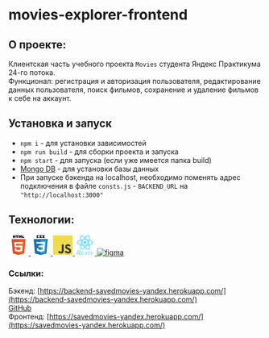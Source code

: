 # movies-explorer-frontend

## О проекте:
Клиентская часть учебного проекта `Movies` студента Яндекс Практикума 24-го потока.  
Функционал: регистрация и авторизация пользователя, редактирование данных пользователя, поиск фильмов, сохранение и удаление фильмов к себе на аккаунт.

## **Установка и запуск**
 * ```npm i``` - для установки зависимостей
 * ```npm run build``` - для сборки проекта и запуска
 * ```npm start``` - для запуска (если уже имеется папка build)
 * [Mongo DB](https://www.mongodb.com/try/download/community?jmp=docs) - для установки базы данных
 * При запуске бэкенда на localhost, необходимо поменять адрес подключения в файле ```consts.js``` - ```BACKEND_URL``` на ```"http://localhost:3000"```
  
## Технологии:
<p align="left"> <a href="https://www.w3.org/html/" target="_blank"> <img src="https://raw.githubusercontent.com/devicons/devicon/master/icons/html5/html5-original-wordmark.svg" alt="html5" width="40" height="40"/> </a> <a href="https://www.w3schools.com/css/" target="_blank"> <img src="https://raw.githubusercontent.com/devicons/devicon/master/icons/css3/css3-original-wordmark.svg" alt="css3" width="40" height="40"/> <a href="https://developer.mozilla.org/en-US/docs/Web/JavaScript" target="_blank"> <img src="https://raw.githubusercontent.com/devicons/devicon/master/icons/javascript/javascript-original.svg" alt="javascript" width="40" height="40"/> </a> <a href="https://reactjs.org/" target="_blank"> <img src="https://raw.githubusercontent.com/devicons/devicon/master/icons/react/react-original-wordmark.svg" alt="react" width="40" height="40"/> </a> <a href="https://www.figma.com/" target="_blank"> <img src="https://www.vectorlogo.zone/logos/figma/figma-icon.svg" alt="figma" width="40" height="40"/> </a> </p>

 ### **Ссылки:**
 Бэкенд:  [https://backend-savedmovies-yandex.herokuapp.com/](https://backend-savedmovies-yandex.herokuapp.com/)   
  [GitHub](https://github.com/godninoff/movies-explorer-api)   
 Фронтенд: [https://savedmovies-yandex.herokuapp.com/](https://savedmovies-yandex.herokuapp.com/)